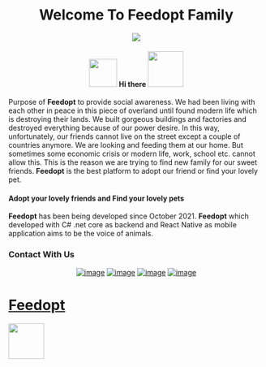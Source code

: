<h1 style="" align="center">Welcome To Feedopt Family</h1>

<p align="center">
<img src="https://user-images.githubusercontent.com/77804034/172106495-7e62aa5b-4c21-4336-acd5-8a502cbddfbe.jpg"/>
</p>

<h4 align="center"> <img src="https://user-images.githubusercontent.com/77804034/172110962-7eb07c2f-61b6-4f36-8674-f1acea2f1354.png" style="width:55px; heigth:55px"> Hi there <img src="https://user-images.githubusercontent.com/77804034/172110809-7a21c8ca-e90a-46a7-99a4-0ee70327088c.png" style="width:70px; heigth:70px"></h4>
<p>Purpose of <strong>Feedopt</strong> to provide social awareness. We had been living with each other in peace in this piece of overland until found modern life which is destroying their lands. We built gorgeous buildings and factories and destroyed everything because of our power desire. In this way, unfortunately, our friends cannot live on the street except a couple of countries  anymore. We are looking and feeding them at our home. But sometimes some economic crisis or modern life, work, school etc. cannot allow this. This is the reason we are trying to find new family for our sweet friends. <strong>Feedopt</strong> is the best platform to adopt our friend or find your lovely pet.</p>

<h4>Adopt your lovely friends and Find your lovely pets</h4>

<p> <strong>Feedopt</strong> has been being developed since October 2021. <strong>Feedopt</strong> which developed with C# .net core as backend and React Native as mobile application aims to be the voice of animals. </p>

### Contact With Us 
<div align="center">

[![image](https://img.shields.io/badge/LinkedIn-0077B5?style=for-the-badge&logo=linkedin&logoColor=white)](https://www.linkedin.com/company/feedopt/about/)
[![image](https://img.shields.io/badge/Instagram-E4405F?style=for-the-badge&logo=instagram&logoColor=white)](https://www.instagram.com/feedoptapp/)
[![image](https://img.shields.io/badge/Twitter-1DA1F2?style=for-the-badge&logo=twitter&logoColor=white)](https://twitter.com/feedopt)
[![image](https://img.shields.io/badge/Gmail-D14836?style=for-the-badge&logo=gmail&logoColor=white)](mailto:info.info@feedopt.com)
  
</div>

<a id="feedopt" href="https://feedopt.com/"><h1>Feedopt</h1></a>

<img src="https://user-images.githubusercontent.com/77804034/172111330-35db4cb3-8f69-4b8a-a233-23c642c6f81a.jpg" style="width:70px; heigth:70px"/>
